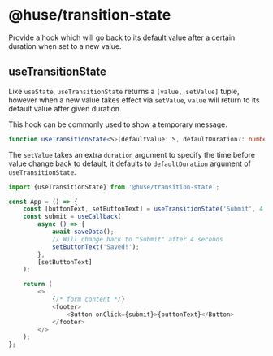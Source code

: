# @huse/transition-state

Provide a hook which will go back to its default value after a certain duration when set to a new value.

## useTransitionState

Like `useState`, `useTransitionState` returns a `[value, setValue]` tuple, however when a new value takes effect via `setValue`, `value` will return to its default value after given duration.

This hook can be commonly used to show a temporary message.

```typescript
function useTransitionState<S>(defaultValue: S, defaultDuration?: number)
```

The `setValue` takes an extra `duration` argument to specify the time before value change back to default, it defaults to `defaultDuration` argument of `useTransitionState`.

```js
import {useTransitionState} from '@huse/transition-state';

const App = () => {
    const [buttonText, setButtonText] = useTransitionState('Submit', 4 * 1000);
    const submit = useCallback(
        async () => {
            await saveData();
            // Will change back to "Submit" after 4 seconds
            setButtonText('Saved!');
        },
        [setButtonText]
    );

    return (
        <>
            {/* form content */}
            <footer>
                <Button onClick={submit}>{buttonText}</Button>
            </footer>
        </>
    );
};
```
